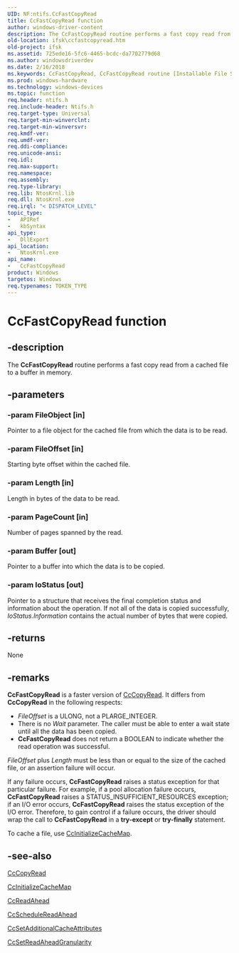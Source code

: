 ```yaml
---
UID: NF:ntifs.CcFastCopyRead
title: CcFastCopyRead function
author: windows-driver-content
description: The CcFastCopyRead routine performs a fast copy read from a cached file to a buffer in memory.
old-location: ifsk\ccfastcopyread.htm
old-project: ifsk
ms.assetid: 725ede16-5fc6-4465-bcdc-da7702779d68
ms.author: windowsdriverdev
ms.date: 2/16/2018
ms.keywords: CcFastCopyRead, CcFastCopyRead routine [Installable File System Drivers], ccref_7198ef60-5199-4597-9809-ddacc59e6223.xml, ifsk.ccfastcopyread, ntifs/CcFastCopyRead
ms.prod: windows-hardware
ms.technology: windows-devices
ms.topic: function
req.header: ntifs.h
req.include-header: Ntifs.h
req.target-type: Universal
req.target-min-winverclnt: 
req.target-min-winversvr: 
req.kmdf-ver: 
req.umdf-ver: 
req.ddi-compliance: 
req.unicode-ansi: 
req.idl: 
req.max-support: 
req.namespace: 
req.assembly: 
req.type-library: 
req.lib: NtosKrnl.lib
req.dll: NtosKrnl.exe
req.irql: "< DISPATCH_LEVEL"
topic_type:
-	APIRef
-	kbSyntax
api_type:
-	DllExport
api_location:
-	NtosKrnl.exe
api_name:
-	CcFastCopyRead
product: Windows
targetos: Windows
req.typenames: TOKEN_TYPE
---
```


# CcFastCopyRead function


## -description


The <b>CcFastCopyRead</b> routine performs a fast copy read from a cached file to a buffer in memory.


## -parameters




### -param FileObject [in]

Pointer to a file object for the cached file from which the data is to be read.


### -param FileOffset [in]

Starting byte offset within the cached file.


### -param Length [in]

Length in bytes of the data to be read.


### -param PageCount [in]

Number of pages spanned by the read.


### -param Buffer [out]

Pointer to a buffer into which the data is to be copied. 


### -param IoStatus [out]

Pointer to a structure that receives the final completion status and information about the operation. If not all of the data is copied successfully, <i>IoStatus.Information</i> contains the actual number of bytes that were copied.


## -returns



None




## -remarks



<b>CcFastCopyRead</b> is a faster version of <a href="https://msdn.microsoft.com/library/windows/hardware/ff539038">CcCopyRead</a>. It differs from <b>CcCopyRead</b> in the following respects:

<ul>
<li>
<i>FileOffset</i> is a ULONG, not a PLARGE_INTEGER.

</li>
<li>
There is no <i>Wait</i> parameter. The caller must be able to enter a wait state until all the data has been copied.

</li>
<li>
<b>CcFastCopyRead</b> does not return a BOOLEAN to indicate whether the read operation was successful.

</li>
</ul>
<i>FileOffset</i> plus <i>Length</i> must be less than or equal to the size of the cached file, or an assertion failure will occur.

If any failure occurs, <b>CcFastCopyRead</b> raises a status exception for that particular failure. For example, if a pool allocation failure occurs, <b>CcFastCopyRead</b> raises a STATUS_INSUFFICIENT_RESOURCES exception; if an I/O error occurs, <b>CcFastCopyRead</b> raises the status exception of the I/O error. Therefore, to gain control if a failure occurs, the driver should wrap the call to <b>CcFastCopyRead</b> in a <b>try-except</b> or <b>try-finally</b> statement.

To cache a file, use <a href="https://msdn.microsoft.com/library/windows/hardware/ff539135">CcInitializeCacheMap</a>.




## -see-also




<a href="https://msdn.microsoft.com/library/windows/hardware/ff539038">CcCopyRead</a>



<a href="https://msdn.microsoft.com/library/windows/hardware/ff539135">CcInitializeCacheMap</a>



<a href="https://msdn.microsoft.com/library/windows/hardware/ff539191">CcReadAhead</a>



<a href="https://msdn.microsoft.com/library/windows/hardware/ff539200">CcScheduleReadAhead</a>



<a href="https://msdn.microsoft.com/library/windows/hardware/ff539203">CcSetAdditionalCacheAttributes</a>



<a href="https://msdn.microsoft.com/library/windows/hardware/ff539224">CcSetReadAheadGranularity</a>
 

 

